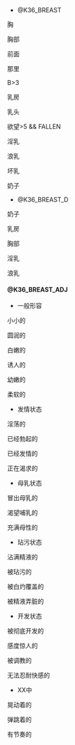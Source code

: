 - @K36_BREAST

胸

胸部

前面

那里

B>3 

乳房

乳头

欲望>5 && FALLEN

淫乳

浪乳

坏乳

奶子



- @K36_BREAST_D

奶子

乳房

胸部

淫乳

浪乳



#### @K36_BREAST_ADJ

- 一般形容

小小的

圆润的

白嫩的

诱人的

幼嫩的

柔软的

- 发情状态

淫荡的

已经勃起的

已经发情的

正在渴求的

- 母乳状态

冒出母乳的

渴望哺乳的

充满母性的

- 玷污状态

沾满精液的

被玷污的

被白灼覆盖的

被精液弄脏的

- 开发状态

被彻底开发的

感度惊人的

被调教的

无法忍耐快感的

- XX中

晃动着的

弹跳着的

有节奏的